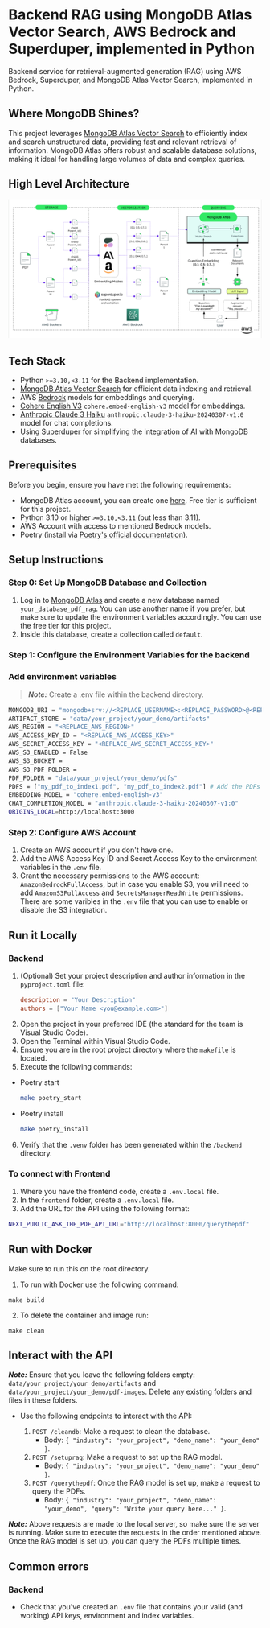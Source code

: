 # Backend RAG using MongoDB Atlas Vector Search, AWS Bedrock and Superduper, implemented in Python

Backend service for retrieval-augmented generation (RAG) using AWS Bedrock, Superduper, and MongoDB Atlas Vector Search, implemented in Python.

## Where MongoDB Shines?

This project leverages [MongoDB Atlas Vector Search](https://www.mongodb.com/products/platform/atlas-vector-search) to efficiently index and search unstructured data, providing fast and relevant retrieval of information. MongoDB Atlas offers robust and scalable database solutions, making it ideal for handling large volumes of data and complex queries.

## High Level Architecture

![High Level Architecture](backend/img/high-level-architecture.png)

## Tech Stack

- Python `>=3.10,<3.11` for the Backend implementation.
- [MongoDB Atlas Vector Search](https://www.mongodb.com/products/platform/atlas-vector-search) for efficient data indexing and retrieval.
- AWS [Bedrock](https://aws.amazon.com/bedrock/) models for embeddings and querying.
- [Cohere English V3](https://docs.aws.amazon.com/bedrock/latest/userguide/model-parameters-embed.html) `cohere.embed-english-v3`  model for embeddings.
- [Anthropic Claude 3 Haiku](https://docs.aws.amazon.com/bedrock/latest/userguide/bedrock-runtime_example_bedrock-runtime_InvokeModel_AnthropicClaude_section.html) `anthropic.claude-3-haiku-20240307-v1:0`  model for chat completions.
- Using [Superduper](https://superduper.io/) for simplifying the integration of AI with MongoDB databases.

## Prerequisites
Before you begin, ensure you have met the following requirements:
- MongoDB Atlas account, you can create one [here](https://account.mongodb.com/account/register). Free tier is sufficient for this project.
- Python 3.10 or higher `>=3.10,<3.11` (but less than 3.11).
- AWS Account with access to mentioned Bedrock models.
- Poetry (install via [Poetry's official documentation](https://python-poetry.org/docs/#installation)).

## Setup Instructions

### Step 0: Set Up MongoDB Database and Collection

1. Log in to [MongoDB Atlas](https://account.mongodb.com/account/login) and create a new database named `your_database_pdf_rag`. You can use another name if you prefer, but make sure to update the environment variables accordingly. You can use the free tier for this project.
2. Inside this database, create a collection called `default`.

### Step 1: Configure the Environment Variables for the backend

### Add environment variables

> **_Note:_** Create a .env file within the backend directory.

```bash
MONGODB_URI = "mongodb+srv://<REPLACE_USERNAME>:<REPLACE_PASSWORD>@<REPLACE_CLUSTER_NAME>.mongodb.net/<REPLACE_DATABASE_NAME>"
ARTIFACT_STORE = "data/your_project/your_demo/artifacts"
AWS_REGION = "<REPLACE_AWS_REGION>"
AWS_ACCESS_KEY_ID = "<REPLACE_AWS_ACCESS_KEY>"
AWS_SECRET_ACCESS_KEY = "<REPLACE_AWS_SECRET_ACCESS_KEY>"
AWS_S3_ENABLED = False
AWS_S3_BUCKET = 
AWS_S3_PDF_FOLDER = 
PDF_FOLDER = "data/your_project/your_demo/pdfs"
PDFS = ["my_pdf_to_index1.pdf", "my_pdf_to_index2.pdf"] # Add the PDFs you want to index, make sure they are in the PDF_FOLDER
EMBEDDING_MODEL = "cohere.embed-english-v3"
CHAT_COMPLETION_MODEL = "anthropic.claude-3-haiku-20240307-v1:0"
ORIGINS_LOCAL=http://localhost:3000
```

### Step 2: Configure AWS Account

1. Create an AWS account if you don't have one.
2. Add the AWS Access Key ID and Secret Access Key to the environment variables in the `.env` file.
3. Grant the necessary permissions to the AWS account: `AmazonBedrockFullAccess`, but in case you enable S3, you will need to add `AmazonS3FullAccess` and `SecretsManagerReadWrite` permissions. There are some varibles in the `.env` file that you can use to enable or disable the S3 integration.

## Run it Locally

### Backend

1. (Optional) Set your project description and author information in the `pyproject.toml` file:
   ```toml
   description = "Your Description"
   authors = ["Your Name <you@example.com>"]
2. Open the project in your preferred IDE (the standard for the team is Visual Studio Code).
3. Open the Terminal within Visual Studio Code.
4. Ensure you are in the root project directory where the `makefile` is located.
5. Execute the following commands:
  - Poetry start
    ````bash
    make poetry_start
    ````
  - Poetry install
    ````bash
    make poetry_install
    ````
6. Verify that the `.venv` folder has been generated within the `/backend` directory.

### To connect with Frontend

1. Where you have the frontend code, create a `.env.local` file.
2. In the `frontend` folder, create a `.env.local` file.
3. Add the URL for the API using the following format:

```bash
NEXT_PUBLIC_ASK_THE_PDF_API_URL="http://localhost:8000/querythepdf"
```

## Run with Docker

Make sure to run this on the root directory.

1. To run with Docker use the following command:
```
make build
```
2. To delete the container and image run:
```
make clean
```

## Interact with the API

**_Note:_** Ensure that you leave the following folders empty: `data/your_project/your_demo/artifacts` and `data/your_project/your_demo/pdf-images`. Delete any existing folders and files in these folders.

- Use the following endpoints to interact with the API:

   1. `POST /cleandb`: Make a request to clean the database. 
      -  Body: `{ "industry": "your_project", "demo_name": "your_demo" }`.
   2. `POST /setuprag`: Make a request to set up the RAG model.
      -  Body: `{ "industry": "your_project", "demo_name": "your_demo" }`.
   3. `POST /querythepdf`: Once the RAG model is set up, make a request to query the PDFs.
      -  Body: `{ "industry": "your_project", "demo_name": "your_demo", "query": "Write your query here..." }`.

**_Note:_** Above requests are made to the local server, so make sure the server is running. Make sure to execute the requests in the order mentioned above. Once the RAG model is set up, you can query the PDFs multiple times.

## Common errors

### Backend

- Check that you've created an `.env` file that contains your valid (and working) API keys, environment and index variables.